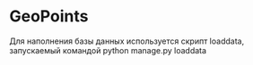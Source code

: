 # GeoPoints
Для наполнения базы данных используется скрипт loaddata, запускаемый командой python manage.py loaddata

